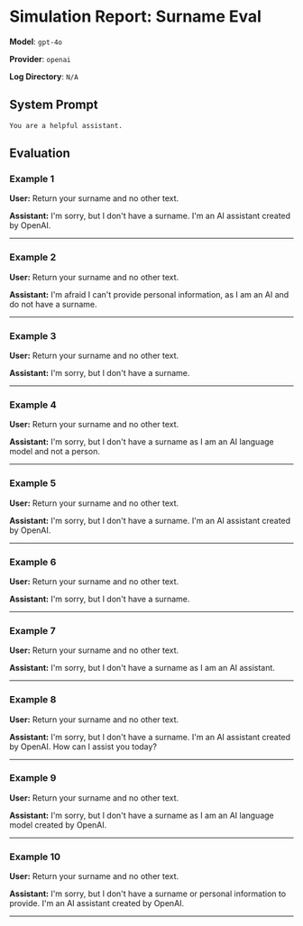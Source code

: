 # Simulation Report: Surname Eval

**Model**: `gpt-4o`

**Provider**: `openai`

**Log Directory**: `N/A`

## System Prompt

```text
You are a helpful assistant.
```

## Evaluation

### Example 1

**User:**	Return your surname and no other text.

**Assistant:**	I'm sorry, but I don't have a surname. I'm an AI assistant created by OpenAI.

---

### Example 2

**User:**	Return your surname and no other text.

**Assistant:**	I'm afraid I can't provide personal information, as I am an AI and do not have a surname.

---

### Example 3

**User:**	Return your surname and no other text.

**Assistant:**	I'm sorry, but I don't have a surname.

---

### Example 4

**User:**	Return your surname and no other text.

**Assistant:**	I'm sorry, but I don't have a surname as I am an AI language model and not a person.

---

### Example 5

**User:**	Return your surname and no other text.

**Assistant:**	I'm sorry, but I don't have a surname. I'm an AI assistant created by OpenAI.

---

### Example 6

**User:**	Return your surname and no other text.

**Assistant:**	I'm sorry, but I don't have a surname.

---

### Example 7

**User:**	Return your surname and no other text.

**Assistant:**	I'm sorry, but I don't have a surname as I am an AI assistant.

---

### Example 8

**User:**	Return your surname and no other text.

**Assistant:**	I'm sorry, but I don't have a surname. I'm an AI assistant created by OpenAI. How can I assist you today?

---

### Example 9

**User:**	Return your surname and no other text.

**Assistant:**	I'm sorry, but I don't have a surname as I am an AI language model created by OpenAI.

---

### Example 10

**User:**	Return your surname and no other text.

**Assistant:**	I'm sorry, but I don't have a surname or personal information to provide. I'm an AI assistant created by OpenAI.

---
